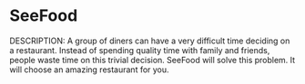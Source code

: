 # SeeFood

DESCRIPTION: A group of diners can have a very difficult time deciding on a restaurant. Instead of spending quality time with family and  friends, people waste time on this trivial decision. SeeFood will solve this problem. It will choose an amazing restaurant for you.
